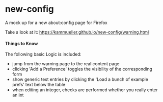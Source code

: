 # new-config
A mock up for a new about:config page for Firefox


Take a look at it: https://kammueller.github.io/new-config/warning.html


#### Things to Know ####
The following basic Logic is included:
- jump from the warning page to the real content page
- clicking 'Add a Preference' toggles the visibility of the corresponding form
- show generic test entries by clicking the 'Load a bunch of example prefs' text below the table
- when editing an integer, checks are performed whether you really enter an int
